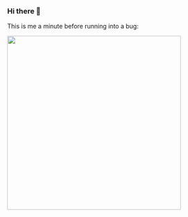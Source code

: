 ### Hi there 👋
This is me a minute before running into a bug:
<div id="header" align="left">
  <img src="http://drive.google.com/uc?export=view&id=1BjHMa9NTeodU0vqF0r3V8Yzl4kwLlqOX" width="400"/>
</div>
